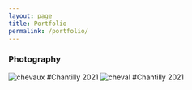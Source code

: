 ```yaml
---
layout: page
title: Portfolio
permalink: /portfolio/
---
```


### Photography



![chevaux]({{site.baseurl}}/assets/images/sample_portfolio/187_2449.jpg)
#Chantilly 2021
![cheval]({{site.baseurl}}/assets/images/sample_portfolio/187_2727.jpg)
#Chantilly 2021

